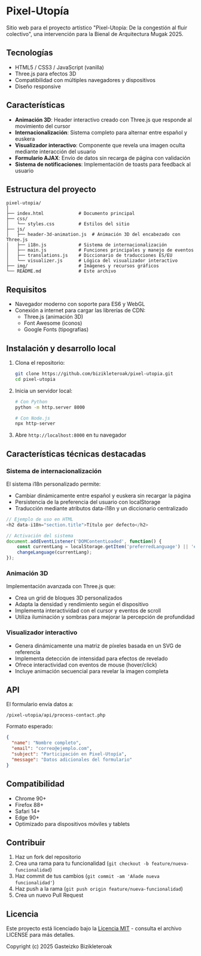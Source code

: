 # Pixel-Utopía

Sitio web para el proyecto artístico "Pixel-Utopía: De la congestión al fluir colectivo", una intervención para la Bienal de Arquitectura Mugak 2025.

## Tecnologías

- HTML5 / CSS3 / JavaScript (vanilla)
- Three.js para efectos 3D
- Compatibilidad con múltiples navegadores y dispositivos
- Diseño responsive

## Características

- **Animación 3D**: Header interactivo creado con Three.js que responde al movimiento del cursor
- **Internacionalización**: Sistema completo para alternar entre español y euskera
- **Visualizador interactivo**: Componente que revela una imagen oculta mediante interacción del usuario
- **Formulario AJAX**: Envío de datos sin recarga de página con validación
- **Sistema de notificaciones**: Implementación de toasts para feedback al usuario

## Estructura del proyecto

```
pixel-utopia/
│
├── index.html             # Documento principal
├── css/
│   └── styles.css         # Estilos del sitio
├── js/
│   ├── header-3d-animation.js  # Animación 3D del encabezado con Three.js
│   ├── i18n.js            # Sistema de internacionalización
│   ├── main.js            # Funciones principales y manejo de eventos
│   ├── translations.js    # Diccionario de traducciones ES/EU
│   └── visualizer.js      # Lógica del visualizador interactivo
├── img/                   # Imágenes y recursos gráficos
└── README.md              # Este archivo
```

## Requisitos

- Navegador moderno con soporte para ES6 y WebGL
- Conexión a internet para cargar las librerías de CDN:
  - Three.js (animación 3D)
  - Font Awesome (iconos)
  - Google Fonts (tipografías)

## Instalación y desarrollo local

1. Clona el repositorio:
   ```bash
   git clone https://github.com/bizikleteroak/pixel-utopia.git
   cd pixel-utopia
   ```

2. Inicia un servidor local:
   ```bash
   # Con Python
   python -m http.server 8000
   
   # Con Node.js
   npx http-server
   ```

3. Abre `http://localhost:8000` en tu navegador

## Características técnicas destacadas

### Sistema de internacionalización

El sistema i18n personalizado permite:
- Cambiar dinámicamente entre español y euskera sin recargar la página
- Persistencia de la preferencia del usuario con localStorage
- Traducción mediante atributos data-i18n y un diccionario centralizado

```javascript
// Ejemplo de uso en HTML
<h2 data-i18n="section.title">Título por defecto</h2>

// Activación del sistema
document.addEventListener('DOMContentLoaded', function() {
    const currentLang = localStorage.getItem('preferredLanguage') || 'es';
    changeLanguage(currentLang);
});
```

### Animación 3D

Implementación avanzada con Three.js que:
- Crea un grid de bloques 3D personalizados
- Adapta la densidad y rendimiento según el dispositivo
- Implementa interactividad con el cursor y eventos de scroll
- Utiliza iluminación y sombras para mejorar la percepción de profundidad

### Visualizador interactivo

- Genera dinámicamente una matriz de píxeles basada en un SVG de referencia
- Implementa detección de intensidad para efectos de revelado
- Ofrece interactividad con eventos de mouse (hover/click)
- Incluye animación secuencial para revelar la imagen completa

## API

El formulario envía datos a:
```
/pixel-utopia/api/process-contact.php
```

Formato esperado:
```json
{
  "name": "Nombre completo",
  "email": "correo@ejemplo.com",
  "subject": "Participación en Pixel-Utopía",
  "message": "Datos adicionales del formulario"
}
```

## Compatibilidad

- Chrome 90+
- Firefox 88+
- Safari 14+
- Edge 90+
- Optimizado para dispositivos móviles y tablets

## Contribuir

1. Haz un fork del repositorio
2. Crea una rama para tu funcionalidad (`git checkout -b feature/nueva-funcionalidad`)
3. Haz commit de tus cambios (`git commit -am 'Añade nueva funcionalidad'`)
4. Haz push a la rama (`git push origin feature/nueva-funcionalidad`)
5. Crea un nuevo Pull Request

## Licencia

Este proyecto está licenciado bajo la [Licencia MIT](LICENSE) - consulta el archivo LICENSE para más detalles.

Copyright (c) 2025 Gasteizko Bizikleteroak